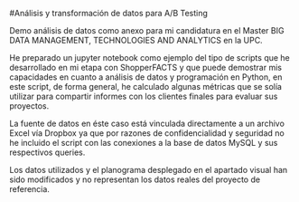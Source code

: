 #Análisis y transformación de datos para A/B Testing

Demo análisis de datos como anexo para mi candidatura en el Master BIG DATA MANAGEMENT, TECHNOLOGIES AND ANALYTICS en la UPC.

He preparado un jupyter notebook como ejemplo del tipo de scripts que he desarrollado en mi etapa con ShopperFACTS y que puede demostrar mis capacidades en cuanto a análisis de datos y programación en Python, en este script, de forma general, he calculado algunas métricas que se solía utilizar para compartir informes con los clientes finales para evaluar sus proyectos.

La fuente de datos en éste caso está vinculada directamente a un archivo Excel vía Dropbox ya que por razones de confidencialidad y seguridad no he incluido el script con las conexiones a la base de datos MySQL y sus respectivos queries.

Los datos utilizados y el planograma desplegado en el apartado visual han sido modificados y no representan los datos reales del proyecto de referencia.
